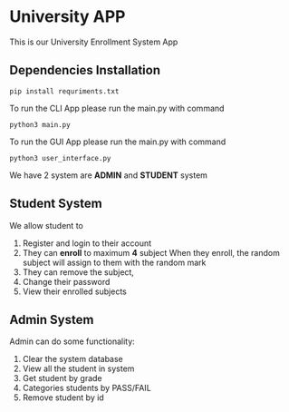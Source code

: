 # University APP

This is our University Enrollment System App 

## Dependencies Installation
```
pip install requriments.txt
```


To run the CLI App please run the main.py with command 
```
python3 main.py
```

To run the GUI App please run the main.py with command 
```
python3 user_interface.py
```

We have 2 system are **ADMIN** and **STUDENT** system 

## Student System 
We allow student to 
1) Register and login to their account 
2) They can **enroll** to maximum **4** subject
    When they enroll, the random subject will assign to them with the random mark
3) They can remove the subject, 
4) Change their password 
5) View their enrolled subjects 

## Admin System
Admin can do some functionality: 
1) Clear the system database
2) View all the student in system
3) Get student by grade
4) Categories students by PASS/FAIL
5) Remove student by id
